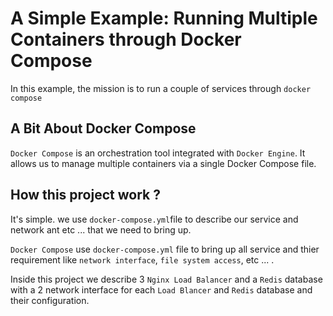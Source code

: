 # A Simple Example: Running Multiple Containers through Docker Compose
In this example, the mission is to run a couple of services through  `docker compose`

## A Bit About Docker Compose
`Docker Compose` is an orchestration tool integrated with `Docker Engine`. It allows us to manage multiple containers via a single Docker Compose file.


## How this project work ?
It's simple. we use `docker-compose.yml`file to describe our service and network ant etc ... that we need to bring up.

`Docker Compose` use `docker-compose.yml` file to bring up all service and thier requirement like `network interface`, `file system access`, etc ... .

Inside this project we describe 3 `Nginx Load Balancer` and a `Redis` database with a 2 network interface for each `Load Blancer` and `Redis` database and their configuration.
